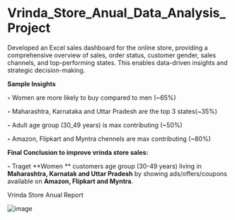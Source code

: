 # Vrinda_Store_Anual_Data_Analysis_Project
Developed an Excel sales dashboard for the online store, providing a comprehensive overview of sales, order status, customer gender, sales channels, and top-performing states. This enables data-driven insights and strategic decision-making.


**Sample Insights**

**-** Women are more likely to buy compared to men (~65%)

**-** Maharashtra, Karnataka and Uttar Pradesh are the top 3 states(~35%)

**-** Adult age group (30_49 years) is max contributing (~50%)

**-** Amazon, Flipkart and Myntra chennels are max contributing (~80%)

**Final Conclusion to improve vrinda store sales:**

**-** Traget **Women ** customers age group (30-49 years) living in **Maharashtra, Karnatak and Uttar Pradesh** by showing ads/offers/coupons available on **Amazon, Flipkart and Myntra**.

Vrinda Store Anual Report																					
																					
																					
																					
																					
																					
																					
																					
																					
																					
																					
																					
																					
																					
																					
																					
																					
																					
																					
																					
																					
																					
																					
																					
																					
																					
																					
																					
																					
																					
																					
![image](https://github.com/user-attachments/assets/c888af71-ba9b-4865-9787-75ca60bb72c1)



